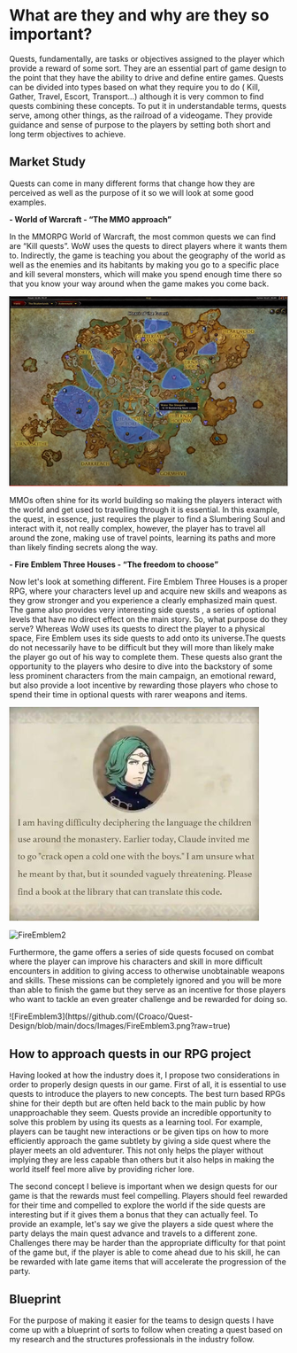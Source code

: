 
# What are they and why are they so important?

Quests, fundamentally, are tasks or objectives assigned to the player which provide a reward of some sort. They are an essential part of game design to the point that they have the ability to drive and define entire games.
Quests can be divided into types based on what they require you to do ( Kill, Gather, Travel, Escort, Transport…) although it is very common to find quests combining these concepts.
To put it in understandable terms, quests serve, among other things, as the railroad of a videogame. They provide guidance and sense of purpose to the players by setting both short and long term objectives to achieve. 

## Market Study

Quests can come in many different forms that change how they are perceived as well as the purpose of it so we will look at some good examples.



**- World of Warcraft - “The MMO approach”**

In the MMORPG World of Warcraft, the most common quests we can find are “Kill quests”. WoW uses the quests to direct players where it wants them to. Indirectly, the game is teaching you about the geography of the world as well as the enemies and its habitants by making you go to a specific place and kill several monsters, which will make you spend enough time there so that you know your way around when the game makes you come back.

![WoWMap](https://github.com/Croaco/Quest-Design/blob/main/docs/Images/WoWMap.png?raw=true)

MMOs often shine for its world building so making the players interact with the world and get used to travelling through it is essential. In this example, the quest, in essence, just requires the player to find a Slumbering Soul and interact with it, not really complex, however, the player has to travel all around the zone, making use of travel points, learning its paths and more than likely finding secrets along the way.



**- Fire Emblem Three Houses - “The freedom to choose”**

Now let's look at something different. Fire Emblem Three Houses is a proper RPG, where your characters level up and acquire new skills and weapons as they grow stronger and you experience a clearly emphasized main quest. The game also provides very interesting side quests , a series of optional levels that have no direct effect on the main story. So, what purpose do they serve?
Whereas WoW uses its quests to direct the player to a physical space, Fire Emblem uses its side quests to add onto its universe.The quests do not necessarily have to be difficult but they will more than likely make the player go out of his way to complete them. These quests also grant the opportunity to the players who desire to dive into the backstory of some less prominent characters from the main campaign, an emotional reward, but also provide a loot incentive by rewarding those players who chose to spend their time in optional quests with rarer weapons and items.

![FireEmblem1](https://github.com/Croaco/Quest-Design/blob/main/docs/Images/FireEmblem1.png?raw=true)

![FireEmblem2](ttps://github.com/Croaco/Quest-Design/blob/main/docs/Images/FireEmblem2png?raw=true)

Furthermore, the game offers a series of side quests focused on combat where the player can improve his characters and skill in more difficult encounters in addition to giving access to otherwise unobtainable weapons and skills. These missions can be completely ignored and you will be more than able to finish the game but they serve as an incentive for those players who want to tackle an even greater challenge and be rewarded for doing so.

![FireEmblem3](https//github.com/(Croaco/Quest-Design/blob/main/docs/Images/FireEmblem3.png?raw=true)


## How to approach quests in our RPG project

Having looked at how the industry does it, I propose two considerations in order to properly design quests in our game.
First of all, it is essential to use quests to introduce the players to new concepts. The best turn based RPGs shine for their depth but are often held back to the main public by how unapproachable they seem. Quests provide an incredible opportunity to solve this problem by using its quests as a learning tool. For example, players can be taught new interactions or be given tips on how to more efficiently approach the game subtlety by giving a side quest where the player meets an old adventurer. This not only helps the player without implying they are less capable than others but it also helps in making the world itself feel more alive by providing richer lore.

The second concept I believe is important when we design quests for our game is that the rewards must feel compelling. Players should feel rewarded for their time and compelled to explore the world if the side quests are interesting but if it gives them a bonus that they can actually feel. To provide an example, let's say we give the players a side quest where the party delays the main quest advance and travels to a different zone. Challenges there may be harder than the appropriate difficulty for that point of the game but, if the player is able to come ahead due to his skill, he can be rewarded with late game items that will accelerate the progression of the party.

## Blueprint

For the purpose of making it easier for the teams to design quests I have come up with a blueprint of sorts to follow when creating a quest based on my research and the structures professionals in the industry follow.



